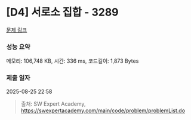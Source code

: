 # [D4] 서로소 집합 - 3289 

[문제 링크](https://swexpertacademy.com/main/code/problem/problemDetail.do?contestProbId=AWBJKA6qr2oDFAWr) 

### 성능 요약

메모리: 106,748 KB, 시간: 336 ms, 코드길이: 1,873 Bytes

### 제출 일자

2025-08-25 22:58



> 출처: SW Expert Academy, https://swexpertacademy.com/main/code/problem/problemList.do